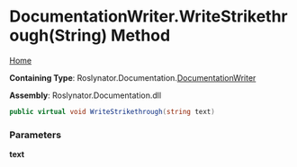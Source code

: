 <a name="_top"></a>

# DocumentationWriter\.WriteStrikethrough\(String\) Method

[Home](../../../../README.md#_top)

**Containing Type**: Roslynator\.Documentation\.[DocumentationWriter](../README.md#_top)

**Assembly**: Roslynator\.Documentation\.dll

```csharp
public virtual void WriteStrikethrough(string text)
```

### Parameters

**text**